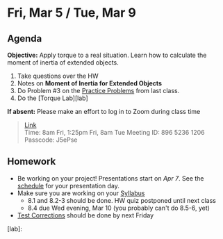 Fri, Mar 5 / Tue, Mar 9
==================  
  
Agenda  
---------  
**Objective:** Apply torque to a real situation.  Learn how to calculate the moment of inertia of extended objects.

1. Take questions over the HW
2. Notes on **Moment of Inertia for Extended Objects**
3. Do Problem #3 on the [Practice Problems][probs] from last class.
4. Do the [Torque Lab][lab]

**If absent:** Please make an effort to log in to Zoom during class time  
> [Link](https://us02web.zoom.us/j/89652361206?pwd=L3ZYQzBGNitFK0J6K1M4Nk1iM1dYQT09)  
> Time: 8am Fri, 1:25pm Fri, 8am Tue
> Meeting ID: 896 5236 1206  
> Passcode: J5ePse 

Homework   
-------------  
- Be working on your project! Presentations start on *Apr 7*.  See the [schedule][sched] for your presentation day.	
- Make sure you are working on your [Syllabus]
	- 8.1 and 8.2-3 should be done.  HW quiz postponed until next class
	- 8.4 due Wed evening, Mar 10 (you probably can't do 8.5-6, yet)
- [Test Corrections][correct] should be done by next Friday

[sched]: https://avoncsc-my.sharepoint.com/:x:/g/personal/zjrohrbach_avon-schools_org/EVMXHFfIjQJDml8sDSyMeYsBLcV4ZCg-pDrGaicpsu_iBQ?e=RfXTgy
[syllabus]: https://avon.schoology.com/course/2624603229/materials?f=369843178
[correct]: https://avon.schoology.com/assignment/4731439922/info
[wu]: https://avon.schoology.com/page/4736717996
[probs]: https://avon.schoology.com/page/4736900872
[lab]:
<!--stackedit_data:
eyJoaXN0b3J5IjpbLTE1Nzk2MjcwOTUsLTE3OTAxNjI0MzUsND
kxNjEzOTAyLDM4MDEyNDg4OSwtMzQwNzA2Mjc3LC0xNjE2MDQ1
Mjc1LDg3ODMzODYwNiwtMTQ3ODcxNDA1OSwxNjY2NTkxMTk1LD
Y1MjgxNTMzMiwzNTczMTU0NjksMTU2ODA0NjA4MSwtNzUxNjQ3
NzQ4LC0xODc2NDIxNzg4LC0xODExNTYxNDEwLC03ODYyNzMzNj
ksLTE5Nzc1ODkxMTcsLTExNjc0MDE5ODEsMTMwOTE5NDA4LDEy
NjQ3Mzc4MzddfQ==
-->